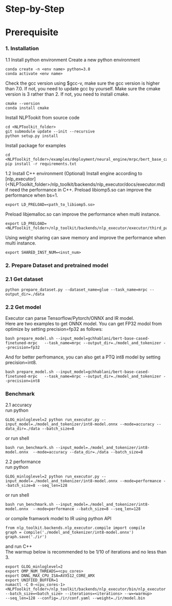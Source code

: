 # Step-by-Step

# Prerequisite

### 1. Installation
1.1 Install python environment
Create a new python environment
```shell
conda create -n <env name> python=3.8
conda activate <env name>
```
Check the gcc version using $gcc-v, make sure the gcc version is higher than 7.0.
If not, you need to update gcc by yourself.
Make sure the cmake version is 3 rather than 2.
If not, you need to install cmake.
```shell
cmake --version
conda install cmake
```
Install NLPTookit from source code
```shell
cd <NLPToolkit_folder>
git submodule update --init --recursive
python setup.py install
```
Install package for examples
```shell
cd <NLPToolkit_folder>/examples/deployment/neural_engine/mrpc/bert_base_cased
pip install -r requirements.txt
```
1.2 Install C++ environment (Optional)
Install engine according to [nlp_executor](<NLPToolkit_folder>/nlp_toolkit/backends/nlp_executor/docs/executor.md)
if need the performance in C++.
Preload libiomp5.so can improve the performance when bs=1.
```
export LD_PRELOAD=<path_to_libiomp5.so>
```
Preload libjemalloc.so can improve the performance when multi instance.
```
export LD_PRELOAD=<NLPToolkit_folder>/nlp_toolkit/backends/nlp_executor/executor/third_party/jemalloc/lib/libjemalloc.so
```
Using weight sharing can save memory and improve the performance when multi instance.
```
export SHARED_INST_NUM=<inst_num>
```
### 2. Prepare Dataset and pretrained model

### 2.1 Get dataset

```shell
python prepare_dataset.py --dataset_name=glue --task_name=mrpc --output_dir=./data
```

### 2.2 Get model
Executor can parse Tensorflow/Pytorch/ONNX and IR model.  
Here are two examples to get ONNX model.
You can get FP32 modol from optimize by setting precision=fp32 as follows:
```shell
bash prepare_model.sh --input_model=gchhablani/bert-base-cased-finetuned-mrpc   --task_name=mrpc --output_dir=./model_and_tokenizer --precision=fp32
```
And for better perfromance, you can also get a PTQ int8 model by setting precision=int8.
```shell
bash prepare_model.sh --input_model=gchhablani/bert-base-cased-finetuned-mrpc   --task_name=mrpc --output_dir=./model_and_tokenizer --precision=int8
```

### Benchmark

  2.1 accuracy  
  run python
  ```shell
  GLOG_minloglevel=2 python run_executor.py --input_model=./model_and_tokenizer/int8-model.onnx --mode=accuracy --data_dir=./data --batch_size=8
  ```
  or run shell
  ```shell
  bash run_benchmark.sh --input_model=./model_and_tokenizer/int8-model.onnx  --mode=accuracy --data_dir=./data --batch_size=8
  ```

  2.2 performance  
  run python
  ```shell
  GLOG_minloglevel=2 python run_executor.py --input_model=./model_and_tokenizer/int8-model.onnx --mode=performance --batch_size=8 --seq_len=128
  ```
  or run shell
  ```shell
  bash run_benchmark.sh --input_model=./model_and_tokenizer/int8-model.onnx  --mode=performance --batch_size=8 --seq_len=128
  ```
  or compile framwork model to IR using python API
  ```
  from nlp_toolkit.backends.nlp_executor.compile import compile
  graph = compile('./model_and_tokenizer/int8-model.onnx')
  graph.save('./ir')
  ```
  and run C++  
  The warmup below is recommended to be 1/10 of iterations and no less than 3.
  ```
  export GLOG_minloglevel=2
  export OMP_NUM_THREADS=<cpu_cores>
  export DNNL_MAX_CPU_ISA=AVX512_CORE_AMX
  export UNIFIED_BUFFER=1
  numactl -C 0-<cpu_cores-1> <NLPToolkit_folder>/nlp_toolkit/backends/nlp_executor/bin/nlp_executor
  --batch_size=<batch_size> --iterations=<iterations> --w=<warmup>
  --seq_len=128 --config=./ir/conf.yaml --weight=./ir/model.bin
  ```

